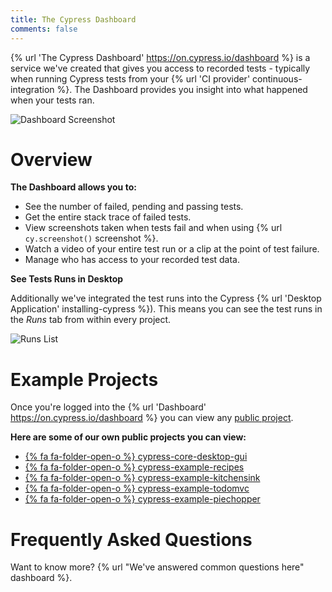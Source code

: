 ```yaml
---
title: The Cypress Dashboard
comments: false
---
```


{% url 'The Cypress Dashboard' https://on.cypress.io/dashboard %} is a  service we've created that gives you access to recorded tests - typically when running Cypress tests from your {% url 'CI provider' continuous-integration %}. The Dashboard provides you insight into what happened when your tests ran.

![Dashboard Screenshot](https://cloud.githubusercontent.com/assets/1271364/22800284/d4dbe1d8-eed6-11e6-87ce-32474ea1000c.png)

# Overview

**The Dashboard allows you to:**

- See the number of failed, pending and passing tests.
- Get the entire stack trace of failed tests.
- View screenshots taken when tests fail and when using {% url `cy.screenshot()` screenshot %}.
- Watch a video of your entire test run or a clip at the point of test failure.
- Manage who has access to your recorded test data.

**See Tests Runs in Desktop**

Additionally we've integrated the test runs into the Cypress {% url 'Desktop Application' installing-cypress %}). This means you can see the test runs in the *Runs* tab from within every project.

![Runs List](https://cloud.githubusercontent.com/assets/1271364/22800330/ff6c9474-eed6-11e6-9a32-8360d64b1071.png)

# Example Projects

Once you're logged into the {% url 'Dashboard' https://on.cypress.io/dashboard %} you can view any [public project](https://on.cypress.io/what-is-project-access).

**Here are some of our own public projects you can view:**

-  [{% fa fa-folder-open-o %} cypress-core-desktop-gui](https://dashboard.cypress.io/#/projects/fas5qd)
- [{% fa fa-folder-open-o %} cypress-example-recipes](https://dashboard.cypress.io/#/projects/6p53jw)
- [{% fa fa-folder-open-o %} cypress-example-kitchensink](https://dashboard.cypress.io/#/projects/4b7344)
- [{% fa fa-folder-open-o %} cypress-example-todomvc](https://dashboard.cypress.io/#/projects/245obj)
- [{% fa fa-folder-open-o %} cypress-example-piechopper](https://dashboard.cypress.io/#/projects/fuduzp)

# Frequently Asked Questions

Want to know more? {% url "We've answered common questions here" dashboard %}.
